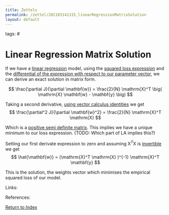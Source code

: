 ```yaml
---
title: Zettels
permalink: /zettel/202103141315_linearRegressionMatrixSolution
layout: default
---
```

tags: #

# Linear Regression Matrix Solution

If we have a [linear regression](202103141139_linearRegressionModel) model, using the [squared loss expression](202103141145_linearRegressionSquaredLossMatrix)
and the [differential of the expression with respect to our parameter vector](202102012111_linearRegressionGradientDescentDerivation),
we can derive an exact solution in matrix form.

$$
\frac{\partial J}{\partial \mathbf{w}} = \frac{2}{N} \mathrm{X}^T \big( \mathrm{X} \mathbf{w} - \mathbf{y} \big)
$$

Taking a second derivative, [using vector calculus identities](202101161942_vectorCalculusResults) we get
$$
\frac{\partial^2 J}{\partial \mathbf{w}^2} = \frac{2}{N} \mathrm{X}^T \mathrm{X}
$$

Which is a [positive semi definite matrix](202101091703_positiveDefiniteMatrix). This implies we have a unique minimum 
to our loss expression. (TODO: Which part of LA implies this?)

Setting our first derivate expression to zero and assuming $\mathrm{X}^T \mathrm{X}$ is [invertible](202102081851_invertibleMap) we get
$$
\hat{\mathbf{w}} = (\mathrm{X}^T \mathrm{X} )^{-1} \mathrm{X}^T \mathbf{y}
$$

This is the solution, the weights vector which minimises the empirical squared loss of our model.

Links: 

References: 

[Return to Index](index)